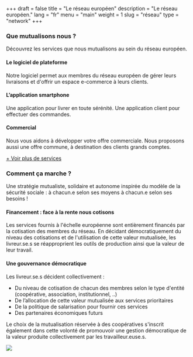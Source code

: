+++
draft = false
title = "Le réseau européen"
description = "Le réseau européen."
lang = "fr"
menu = "main"
weight = 1
slug = "réseau"
type = "network"
+++

<div class="row justify-content-center banner">
    <div class="col-md-8 col-md-offset-2 text-center">
        <h3 class="h3">Que mutualisons nous ?</h3>
        <p>
            Découvrez les services que nous mutualisons au sein du réseau européen.<br>
        </p>
    </div>
</div>

<div class="row">
    <div class="col-md-4 text-center">
        <i class="join-icon icon-platform"></i>
        <h4 class="h4">Le logiciel de plateforme</h4>
        <p>Notre logiciel permet aux membres du réseau européen de gérer leurs livraisons et d'offrir un espace e-commerce à leurs clients.</p>
    </div>
    <div class="col-md-4 text-center">
        <i class="join-icon icon-smartphone"></i>
        <h4 class="h4">L’application smartphone</h4>
        <p>Une application pour livrer en toute sérénité. Une application client pour effectuer des commandes.</p>
    </div>
    <div class="col-md-4 text-center">
        <i class="join-icon icon-business"></i>
        <h4 class="h4">Commercial</h4>
        <p>Nous vous aidons à développer votre offre commerciale. Nous proposons aussi une offre commune, à destination des clients grands comptes.</p>
    </div>
</div>

<p>
    <a id="show-more-services" href="#show-more-services">+ Voir plus de services</a>
</p>

<div id="more-services" style="display:none;opacity: 0;">
    <div class="row">
        <div class="col-md-4 text-center">
            <i class="join-icon icon-eye"></i>
            <h4 class="h4">Visibilité</h4>
            <p>Une image de marque reconnue à l'échelle européenne.</p>
        </div>
        <div class="col-md-4 text-center">
            <i class="join-icon icon-judiciary"></i>
            <h4 class="h4">Administratif et juridique</h4>
            <p>Fini la paperasse, un service s’occupe des factures, des contrats ou encore des statuts juridiques de votre structure !</p>
        </div>
        <div class="col-md-4 text-center">
            <i class="join-icon icon-vault"></i>
            <h4 class="h4">Fond de garantie des paiements</h4>
            <p>Donner l’assurance d’un paiement comptant et aider à garantir la stabilité financière des coopératives.</p>
        </div>
    </div>
    <div class="row">
        <div class="col-md-4 text-center">
            <i class="join-icon icon-money"></i>
            <h4 class="h4">Subventions et appels à projet</h4>
            <p>Obtention de subventions locales et européennes pour les membres, réponse collective à des appels à projets.</p>
        </div>
        <div class="col-md-4 text-center">
            <i class="join-icon icon-insurance"></i>
            <h4 class="h4">Assurances</h4>
            <p>Nous négocions des offres d’assurance de haute qualité pour faire face aux risques du métier.</p>
        </div>
        <div class="col-md-4 text-center">
            <i class="join-icon icon-plus"></i>
            <h4 class="h4">Et encore...</h4>
            <p>Caisse de solidarité, formations, achats de matériel, ...  Vous pouvez <a target="_blank" href="https://coopcycle.org/docs/CoopCycle_vers_une_structure_européenne.pdf">télécharger notre synthèse collective</a> pour en savoir plus.﻿</p>
        </div>
    </div>
</div>

<div class="row justify-content-center">
    <div class="col-md-8 col-md-offset-2 text-center banner">
        <h3 class="h3">Comment ça marche ?</h3>
        <p>
            Une stratégie mutualiste, solidaire et autonome inspirée du modèle de la sécurité sociale : à chacun.e selon ses moyens à chacun.e selon ses besoins !
        </p>
    </div>
</div>

<div class="row">
    <div class="col-md-6">
        <h4 class="h4">Financement : face à la rente nous cotisons</h4>
        <p>Les services fournis à l'échelle européenne sont entièrement financés par la cotisation des membres du réseau. En décidant démocratiquement du niveau des cotisations et de l'utilisation de cette valeur mutualisée, les livreur.se.s se réapproprient les outils de production ainsi que la valeur de leur travail.</p>
        <h4 class="h4">Une gouvernance démocratique</h4>
        <p>Les livreur.se.s décident collectivement :
            <ul>
                <li>Du niveau de cotisation de chacun des membres selon le type d'entité (coopérative, association, institutionnel, ..)</li>
                <li>De l’allocation de cette valeur mutualisée aux services prioritaires</li>
                <li>De la politique de salarisation pour fournir ces services</li>
                <li>Des partenaires économiques futurs</li>
            </ul>
        </p>
        <p>
            Le choix de la mutualisation réservée à des coopératives s'inscrit également dans cette volonté de promouvoir une gestion démocratique de la valeur produite collectivement par les travailleur.euse.s.
        </p>
    </div>
    <div class="col-md-6" id="european-governance">
        <img src="/images/european-network/governance.png">
    </div>
</div>
